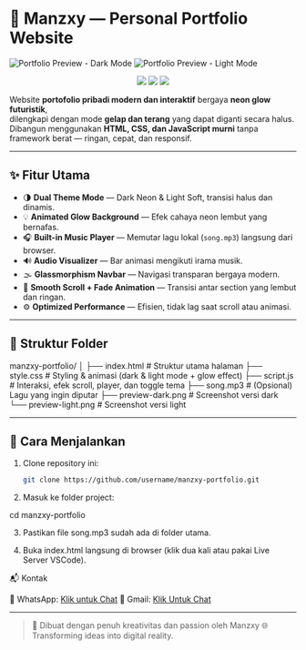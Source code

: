 # 🌌 Manzxy — Personal Portfolio Website

![Portfolio Preview - Dark Mode](preview-dark.png)
![Portfolio Preview - Light Mode](preview-light.png)

<p align="center">
  <img src="https://img.shields.io/badge/HTML5-Modern-red?style=flat-square&logo=html5" />
  <img src="https://img.shields.io/badge/CSS3-Neon%20Glow-blue?style=flat-square&logo=css3" />
  <img src="https://img.shields.io/badge/JavaScript-Interactive-yellow?style=flat-square&logo=javascript" />
</p>

Website **portofolio pribadi modern dan interaktif** bergaya **neon glow futuristik**,  
dilengkapi dengan mode **gelap dan terang** yang dapat diganti secara halus.  
Dibangun menggunakan **HTML, CSS, dan JavaScript murni** tanpa framework berat — ringan, cepat, dan responsif.

---

## ✨ Fitur Utama
- 🌗 **Dual Theme Mode** — Dark Neon & Light Soft, transisi halus dan dinamis.
- 💡 **Animated Glow Background** — Efek cahaya neon lembut yang bernafas.
- 🎧 **Built-in Music Player** — Memutar lagu lokal (`song.mp3`) langsung dari browser.
- 🔊 **Audio Visualizer** — Bar animasi mengikuti irama musik.
- 🌫️ **Glassmorphism Navbar** — Navigasi transparan bergaya modern.
- 🧭 **Smooth Scroll + Fade Animation** — Transisi antar section yang lembut dan ringan.
- ⚙️ **Optimized Performance** — Efisien, tidak lag saat scroll atau animasi.

---

## 📁 Struktur Folder

manzxy-portfolio/ │ ├── index.html      # Struktur utama halaman ├── style.css       # Styling & animasi (dark & light mode + glow effect) ├── script.js       # Interaksi, efek scroll, player, dan toggle tema ├── song.mp3        # (Opsional) Lagu yang ingin diputar ├── preview-dark.png  # Screenshot versi dark └── preview-light.png # Screenshot versi light

---

## 🚀 Cara Menjalankan
1. Clone repository ini:
   ```bash
   git clone https://github.com/username/manzxy-portfolio.git

2. Masuk ke folder project:

cd manzxy-portfolio


3. Pastikan file song.mp3 sudah ada di folder utama.


4. Buka index.html langsung di browser (klik dua kali atau pakai Live Server VSCode).

📬 Kontak

📱 WhatsApp: [Klik untuk Chat](https://wa.me/6288989721627)
🐙 Gmail: [Klik Untuk Chat](humanznodejs@gmail.com)



---

> 🪩 Dibuat dengan penuh kreativitas dan passion oleh Manzxy
🌐 Transforming ideas into digital reality.
